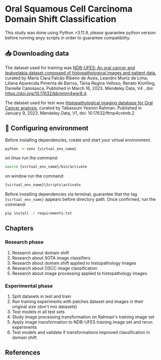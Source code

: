 # Oral Squamous Cell Carcinoma Domain Shift Classification

This study was done using Python >3.11.9, please guarantee python version before running anyy scripts in order to guarantee compatibility.

## 📥 Downloading data

The dataset used for training was [NDB-UFES: An oral cancer and leukoplakia dataset composed of histopathological images and patient data](https://data.mendeley.com/datasets/bbmmm4wgr8/4), curated by Maria Clara Falcão Ribeiro de Assis, Leandro Muniz de Lima, Liliana Aparecida Pimenta de Barros, Tânia Regina Velloso, Renato Krohling, Danielle Camisasca. Published in March 16, 2023. Mendeley Data, V4 , doi: https://doi.org/10.17632/bbmmm4wgr8.4.

The dataset used for test was [Histopathological imaging database for Oral Cancer analysis](https://data.mendeley.com/datasets/ftmp4cvtmb/2), curated by Tabassum Yesmin Rahman. Published in January 9, 2023. Mendeley Data, V1, doi: 10.17632/ftmp4cvtmb.2

## 🔨 Configuring environment

Before installing dependencies, create and start your virtual environment. 
```sh
python -m venv {virtual_env_name}
```

on linux run the command:
```sh
source {virtual_env_name}/bin/activate
```

on window run the command:
```sh
{virtual_env_name}\Scripts\activate
```

Before installing dependencies via terminal, guarantee that the tag `{virtual_env_name}` appears before directory path. Once confirmed, run the command:

```sh
pip install -r requirements.txt
```

## Chapters

### Research phase

1. Research about domain shift
2. Research about SOTA image classifiers
3. Research about domain shift applied to histopathology images
4. Research about OSCC image classification
5. Research about image processing applied to histopathology images

### Experimental phase

1. Split datasets in test and train
2. Run training experiments with patches dataset and images in their original size (don't mix datasets)
3. Test models in all test sets
4. Study image processing transformation on Rahman's training image set
5. Apply image transformation to NDB-UFES training image set and rerun experiments
6. Test models and validate if transformations improved classification in domain shift

## References

